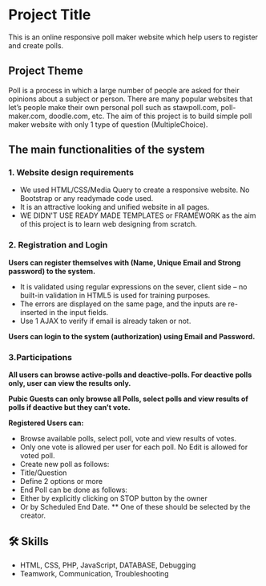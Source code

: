 # Project Title

This is an online responsive poll maker website which help users to register and create polls. 


## Project Theme

Poll is a process in which a large number of people are asked for their opinions about a subject or person. 
There are many popular websites that let’s people make their own personal poll such as stawpoll.com, poll-maker.com, doodle.com, etc. 
The aim of this project is to build simple poll maker website with only 1 type of question (MultipleChoice).
## The main functionalities of the system
### 1. Website design requirements

- We used HTML/CSS/Media Query to create a responsive website. No Bootstrap or any readymade code used.
- It is an attractive looking and unified website in all pages.
- WE DIDN'T USE READY MADE TEMPLATES or FRAMEWORK as the aim of this project is to learn web designing from scratch.

### 2. Registration and Login

**Users can register themselves with (Name, Unique Email and Strong password) to the system.**
- It is validated using regular expressions on the sever, client side – no built-in validation in HTML5 is used for training purposes.
- The errors are displayed on the same page, and the inputs are re-inserted in the input fields.
- Use 1 AJAX to verify if email is already taken or not.

**Users can login to the system (authorization) using Email and Password.**


### 3.Participations

**All users can browse active-polls and deactive-polls. For deactive polls only, user can view the results only.**

**Pubic Guests can only browse all Polls, select polls and view results of polls if deactive but they can’t vote.**

**Registered Users can:**

- Browse available polls, select poll, vote and view results of votes.
- Only one vote is allowed per user for each poll. No Edit is allowed for voted poll.
- Create new poll as follows:
- Title/Question
- Define 2 options or more
- End Poll can be done as follows:
- Either by explicitly clicking on STOP button by the
owner
- Or by Scheduled End Date.
** One of these should be selected by the creator.
## 🛠 Skills
- HTML, CSS, PHP, JavaScript, DATABASE, Debugging
- Teamwork, Communication, Troubleshooting

